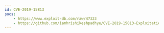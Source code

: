 ```yaml
---
id: CVE-2019-15813
pocs: 
    - https://www.exploit-db.com/raw/47323
    - https://github.com/iamhrishikeshpadhye/CVE-2019-15813-Exploitation
---
```

